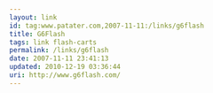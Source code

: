 ```yaml
---
layout: link
id: tag:www.patater.com,2007-11-11:/links/g6flash
title: G6Flash
tags: link flash-carts
permalink: /links/g6flash
date: 2007-11-11 23:41:13
updated: 2010-12-19 03:36:44
uri: http://www.g6flash.com/
---
```

